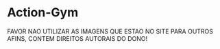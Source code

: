 # Action-Gym
FAVOR NAO UTILIZAR AS IMAGENS QUE ESTAO NO SITE PARA OUTROS AFINS, CONTEM DIREITOS AUTORAIS DO DONO!
